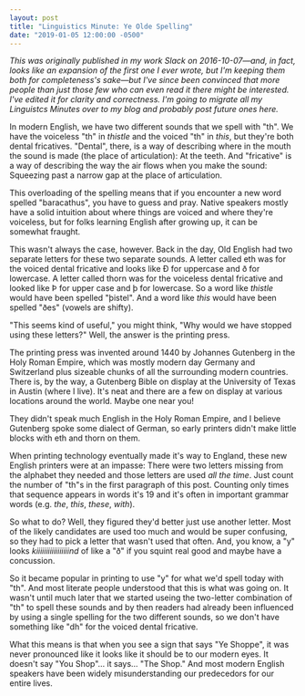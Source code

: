 ```yaml
---
layout: post
title: "Linguistics Minute: Ye Olde Spelling"
date: "2019-01-05 12:00:00 -0500"
---
```

_This was originally published in my work Slack on 2016-10-07—and, in fact,
looks like an expansion of the first one I ever wrote, but I'm keeping them both
for completeness's sake—but I've since been convinced that more people than just
those few who can even read it there might be interested. I've edited it for
clarity and correctness. I'm going to migrate all my Linguistcs Minutes over to
my blog and probably post future ones here._

In modern English, we have two different sounds that we spell with "th". We have
the voiceless "th" in _thistle_ and the voiced "th" in _this_, but they're both
dental fricatives. "Dental", there, is a way of describing where in the mouth
the sound is made (the place of articulation): At the teeth. And "fricative" is
a way of describing the way the air flows when you make the sound: Squeezing
past a narrow gap at the place of articulation.

This overloading of the spelling means that if you encounter a new word spelled
"baracathus", you have to guess and pray. Native speakers mostly have a solid
intuition about where things are voiced and where they're voiceless, but for
folks learning English after growing up, it can be somewhat fraught.

This wasn't always the case, however. Back in the day, Old English had two
separate letters for these two separate sounds. A letter called eth was for the
voiced dental fricative and looks like Ð for uppercase and ð for lowercase. A
letter called thorn was for the voiceless dental fricative and looked like Þ for
upper case and þ for lowercase. So a word like _thistle_ would have been spelled
"þistel". And a word like _this_ would have been spelled "ðes" (vowels are
shifty).

"This seems kind of useful," you might think, "Why would we have stopped using
these letters?" Well, the answer is the printing press.

The printing press was invented around 1440 by Johannes Gutenberg in the Holy
Roman Empire, which was mostly modern day Germany and Switzerland plus sizeable
chunks of all the surrounding modern countries. There is, by the way, a
Gutenberg Bible on display at the University of Texas in Austin (where I live).
It's neat and there are a few on display at various locations around the world.
Maybe one near you!

They didn't speak much English in the Holy Roman Empire, and I believe Gutenberg
spoke some dialect of German, so early printers didn't make little blocks with
eth and thorn on them.

When printing technology eventually made it's way to England, these new English
printers were at an impasse: There were two letters missing from the alphabet
they needed and those letters are used _all the time_. Just count the number of
"th"s in the first paragraph of this post. Counting only times that sequence
appears in words it's 19 and it's often in important grammar words (e.g. _the_,
_this_, _these_, _with_).

So what to do? Well, they figured they'd better just use another letter. Most of
the likely candidates are used too much and would be super confusing, so they
had to pick a letter that wasn't used that often. And, you know, a "y" looks
_kiiiiiiiiiiiiiiiiind_ of like a "ð" if you squint real good and maybe have a
concussion.

So it became popular in printing to use "y" for what we'd spell today with "th".
And most literate people understood that this is what was going on. It wasn't
until much later that we started useing the two-letter combination of "th" to
spell these sounds and by then readers had already been influenced by using a
single spelling for the two different sounds, so we don't have something like
"dh" for the voiced dental fricative.

What this means is that when you see a sign that says "Ye Shoppe", it was never
pronounced like it looks like it should be to our modern eyes. It doesn't say
"You Shop"… it says… "The Shop." And most modern English speakers have been
widely misunderstanding our predecedors for our entire lives.
